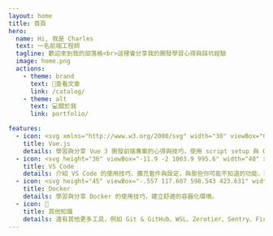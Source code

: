 ```yaml
---
layout: home
title: 首頁
hero:
  name: Hi, 我是 Charles
  text: 一名前端工程師
  tagline: 歡迎來到我的部落格<br>這裡會分享我的開發學習心得與踩坑經驗
  image: home.png
  actions:
    - theme: brand
      text: 📖查看文章
      link: /catalog/
    - theme: alt
      text: 💻關於我
      link: portfolio/

features:
  - icon: <svg xmlns="http://www.w3.org/2000/svg" width="30" viewBox="0 0 256 220.8"><path fill="#41B883" d="M204.8 0H256L128 220.8 0 0h97.92L128 51.2 157.44 0h47.36Z"/><path fill="#41B883" d="m0 0 128 220.8L256 0h-51.2L128 132.48 50.56 0H0Z"/><path fill="#35495E" d="M50.56 0 128 133.12 204.8 0h-47.36L128 51.2 97.92 0H50.56Z"/></svg>
    title: Vue.js
    details: 學習與分享 Vue 3 開發前端專案的心得與技巧，使用 script setup 與 Composition API。
  - icon: <svg height="36" viewBox="-11.9 -2 1003.9 995.6" width="40" xmlns="http://www.w3.org/2000/svg"><path d="m12.1 353.9s-24-17.3 4.8-40.4l67.1-60s19.2-20.2 39.5-2.6l619.2 468.8v224.8s-.3 35.3-45.6 31.4z" fill="#2489ca"/><path d="m171.7 498.8-159.6 145.1s-16.4 12.2 0 34l74.1 67.4s17.6 18.9 43.6-2.6l169.2-128.3z" fill="#1070b3"/><path d="m451.9 500 292.7-223.5-1.9-223.6s-12.5-48.8-54.2-23.4l-389.5 354.5z" fill="#0877b9"/><path d="m697.1 976.2c17 17.4 37.6 11.7 37.6 11.7l228.1-112.4c29.2-19.9 25.1-44.6 25.1-44.6v-671.2c0-29.5-30.2-39.7-30.2-39.7l-197.7-95.3c-43.2-26.7-71.5 4.8-71.5 4.8s36.4-26.2 54.2 23.4v887.5c0 6.1-1.3 12.1-3.9 17.5-5.2 10.5-16.5 20.3-43.6 16.2z" fill="#3c99d4"/></svg>
    title: VS Code
    details: 介紹 VS Code 的使用技巧、擴充套件與設定，與那些你可能不知道的功能，取代安裝一堆臃腫的第三方軟體。
  - icon: <svg height="45" viewBox="-.557 117.607 598.543 423.631" width="35" xmlns="http://www.w3.org/2000/svg"><g fill="#0091e2"><path d="m592.162 277.804c-1.664-1.37-16.642-12.597-48.815-12.597-8.321 0-16.92.822-25.24 2.191-6.102-41.898-41.327-62.162-42.714-63.257l-8.598-4.93-5.547 7.942c-6.934 10.68-12.204 22.729-15.255 35.052-5.824 23.824-2.219 46.279 9.985 65.447-14.7 8.216-38.553 10.133-43.545 10.406h-393.853c-10.262 0-18.583 8.216-18.583 18.348-.554 33.956 5.27 67.912 17.197 99.951 13.59 35.052 33.838 61.067 59.91 76.95 29.4 17.799 77.383 27.931 131.468 27.931 24.408 0 48.815-2.19 72.946-6.572 33.56-6.025 65.734-17.526 95.412-34.23a260.485 260.485 0 0 0 64.902-52.577c31.342-34.778 49.925-73.663 63.515-108.167h5.547c34.116 0 55.195-13.418 66.844-24.92 7.766-7.12 13.59-15.882 17.751-25.74l2.497-7.12z"/><path d="m55.193 306.83h52.698c2.497 0 4.716-1.916 4.716-4.654v-46.553c0-2.465-1.942-4.655-4.716-4.655h-52.698c-2.496 0-4.715 1.916-4.715 4.655v46.553c.277 2.738 2.219 4.655 4.715 4.655zm72.668 0h52.699c2.496 0 4.715-1.916 4.715-4.654v-46.553c0-2.465-1.942-4.655-4.715-4.655h-52.7c-2.496 0-4.715 1.916-4.715 4.655v46.553c.278 2.738 2.22 4.655 4.715 4.655m74.055 0h52.699c2.496 0 4.715-1.917 4.715-4.655v-46.553c0-2.465-1.942-4.655-4.715-4.655h-52.699c-2.496 0-4.715 1.916-4.715 4.655v46.553c0 2.738 1.942 4.655 4.715 4.655zm72.946 0h52.699c2.496 0 4.715-1.917 4.715-4.655v-46.553c0-2.465-1.942-4.655-4.715-4.655h-52.699c-2.496 0-4.715 1.916-4.715 4.655v46.553c0 2.738 2.219 4.655 4.715 4.655zm-147-66.543h52.698c2.496 0 4.715-2.19 4.715-4.655v-46.553c0-2.465-1.942-4.656-4.715-4.656h-52.699c-2.496 0-4.715 1.917-4.715 4.656v46.553c.278 2.464 2.22 4.655 4.715 4.655m74.055 0h52.699c2.496 0 4.715-2.19 4.715-4.655v-46.553c0-2.465-1.942-4.656-4.715-4.656h-52.699c-2.496 0-4.715 1.917-4.715 4.656v46.553c0 2.464 1.942 4.655 4.715 4.655m72.946 0h52.699c2.496 0 4.715-2.19 4.715-4.655v-46.553c0-2.465-2.22-4.656-4.715-4.656h-52.699c-2.496 0-4.715 1.917-4.715 4.656v46.553c0 2.464 2.219 4.655 4.715 4.655m0-66.817h52.699c2.496 0 4.715-1.917 4.715-4.655v-46.553c0-2.465-2.22-4.656-4.715-4.656h-52.699c-2.496 0-4.715 1.917-4.715 4.656v46.553c0 2.464 2.219 4.655 4.715 4.655m73.5 133.36h52.699c2.496 0 4.715-1.917 4.715-4.655v-46.553c0-2.465-1.941-4.655-4.715-4.655h-52.698c-2.497 0-4.716 1.916-4.716 4.655v46.553c.278 2.738 2.22 4.655 4.716 4.655"/></g></svg>
    title: Docker
    details: 學習與分享 Docker 的使用技巧，建立舒適的容器化環境。
  - icon: 🧰
    title: 其他知識
    details: 還有其他更多工具，例如 Git & GitHub、WSL、Zerotier、Sentry、Firebase 等等。
---
```

